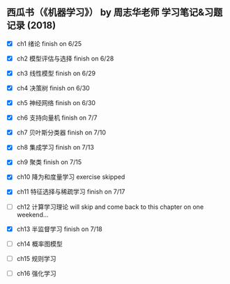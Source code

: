 ## 西瓜书（《机器学习》） by 周志华老师 学习笔记&习题记录 (2018)

- [x] ch1 绪论 finish on 6/25

- [x] ch2 模型评估与选择 finish on 6/28

- [x] ch3 线性模型 finish on 6/29

- [x] ch4 决策树 finish on 6/30

- [x] ch5 神经网络 finish on 6/30

- [x] ch6 支持向量机 finish on 7/7

- [x] ch7 贝叶斯分类器 finish on 7/10

- [x] ch8 集成学习 finish on 7/13

- [x] ch9 聚类 finish on 7/15

- [x] ch10 降为和度量学习 exercise skipped

- [x] ch11 特征选择与稀疏学习 finish on 7/17

- [ ] ch12 计算学习理论 will skip and come back  to this chapter on one weekend...

- [x] ch13 半监督学习 finish on 7/18

- [ ] ch14 概率图模型

- [ ] ch15 规则学习

- [ ] ch16 强化学习
